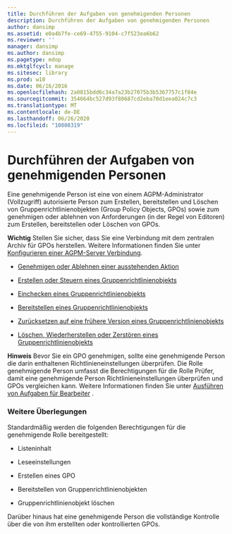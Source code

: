 ```yaml
---
title: Durchführen der Aufgaben von genehmigenden Personen
description: Durchführen der Aufgaben von genehmigenden Personen
author: dansimp
ms.assetid: e0a4b7fe-ce69-4755-9104-c7f523ea6b62
ms.reviewer: ''
manager: dansimp
ms.author: dansimp
ms.pagetype: mdop
ms.mktglfcycl: manage
ms.sitesec: library
ms.prod: w10
ms.date: 06/16/2016
ms.openlocfilehash: 2a0815bdd6c34a7a23b27075b3b5367757c1f84e
ms.sourcegitcommit: 354664bc527d93f80687cd2eba70d1eea024c7c3
ms.translationtype: MT
ms.contentlocale: de-DE
ms.lasthandoff: 06/26/2020
ms.locfileid: "10808319"
---
```

# Durchführen der Aufgaben von genehmigenden Personen


Eine genehmigende Person ist eine von einem AGPM-Administrator (Vollzugriff) autorisierte Person zum Erstellen, bereitstellen und Löschen von Gruppenrichtlinienobjekten (Group Policy Objects, GPOs) sowie zum genehmigen oder ablehnen von Anforderungen (in der Regel von Editoren) zum Erstellen, bereitstellen oder Löschen von GPOs.

**Wichtig**  Stellen Sie sicher, dass Sie eine Verbindung mit dem zentralen Archiv für GPOs herstellen. Weitere Informationen finden Sie unter [Konfigurieren einer AGPM-Server Verbindung](configure-an-agpm-server-connection-agpm40.md).

 

-   [Genehmigen oder Ablehnen einer ausstehenden Aktion](approve-or-reject-a-pending-action-agpm40.md)

-   [Erstellen oder Steuern eines Gruppenrichtlinienobjekts](creating-or-controlling-a-gpo-agpm40-app.md)

-   [Einchecken eines Gruppenrichtlinienobjekts](check-in-a-gpo-agpm40.md)

-   [Bereitstellen eines Gruppenrichtlinienobjekts](deploy-a-gpo-agpm40.md)

-   [Zurücksetzen auf eine frühere Version eines Gruppenrichtlinienobjekts](roll-back-to-an-earlier-version-of-a-gpo-agpm40.md)

-   [Löschen, Wiederherstellen oder Zerstören eines Gruppenrichtlinienobjekts](deleting-restoring-or-destroying-a-gpo-agpm40.md)

**Hinweis**  Bevor Sie ein GPO genehmigen, sollte eine genehmigende Person die darin enthaltenen Richtlinieneinstellungen überprüfen. Die Rolle genehmigende Person umfasst die Berechtigungen für die Rolle Prüfer, damit eine genehmigende Person Richtlinieneinstellungen überprüfen und GPOs vergleichen kann. Weitere Informationen finden Sie unter [Ausführen von Aufgaben für Bearbeiter](performing-reviewer-tasks-agpm40.md) .

 

### Weitere Überlegungen

Standardmäßig werden die folgenden Berechtigungen für die genehmigende Rolle bereitgestellt:

-   Listeninhalt

-   Leseeinstellungen

-   Erstellen eines GPO

-   Bereitstellen von Gruppenrichtlinienobjekten

-   Gruppenrichtlinienobjekt löschen

Darüber hinaus hat eine genehmigende Person die vollständige Kontrolle über die von ihm erstellten oder kontrollierten GPOs.

 

 





